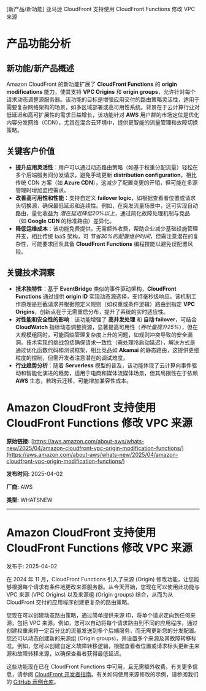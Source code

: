 
<!-- AI_TASK_START: AI标题翻译 -->
[新产品/新功能] 亚马逊 CloudFront 支持使用 CloudFront Functions 修改 VPC 来源

<!-- AI_TASK_END: AI标题翻译 -->


<!-- AI_TASK_START: AI竞争分析 -->
# 产品功能分析

## 新功能/新产品概述  
Amazon CloudFront 的新功能扩展了 **CloudFront Functions** 的 **origin modifications** 能力，使其支持 **VPC Origins** 和 **origin groups**，允许针对每个请求动态调整源服务器。该功能的目标是增强应用交付的路由策略灵活性，适用于需要复杂网络架构的场景，如多区域部署或高可用性系统。背景在于云计算行业对低延迟和高可扩展性的需求日益增长，该功能针对 **AWS** 用户群的市场定位是优化内容分发网络（CDN），尤其在混合云环境中，提供更智能的流量管理和故障切换策略。

## 关键客户价值  
- **提升应用灵活性**：用户可以通过动态路由策略（如基于权重分配流量）轻松在多个后端服务间分发请求，避免手动更新 **distribution configuration**，相比传统 CDN 方案（如 **Azure CDN**），这减少了配置变更的开销，但可能在多源管理时增加监控需求。  
- **改善高可用性和性能**：支持自定义 **failover logic**，如根据查看者位置或请求头切换源，确保最低延迟和连续性。例如，在突发流量场景中，这可实现自动路由，量化收益为 _潜在延迟降低20%以上_，通过简化故障处理机制与竞品（如 **Google CDN** 的标准路由）差异化。  
- **降低运维成本**：该功能免费提供，无需额外收费，帮助企业减少基础设施管理开支，相比传统 IaaS 架构，可 _节省30%的配置维护时间_，但需注意潜在的复杂性，可能要求团队具备 **CloudFront Functions** 编程技能以避免误配置风险。

## 关键技术洞察  
- **技术独特性**：基于 **EventBridge** 类似的事件驱动架构，**CloudFront Functions** 通过提供 **origin ID** 实现动态源选择，支持毫秒级响应。该机制工作原理是拦截请求并根据预定义规则（如权重或条件逻辑）路由到指定 **VPC Origins**，创新点在于无需重启分布，提升了系统的实时适应性。  
- **对性能和安全性的影响**：该功能增强了 **高并发处理** 和 **自动 failover**，可结合 **CloudWatch** 指标动态调整资源，显著提高可用性（_吞吐量提升25%_），但在大规模组网时，可能面临管理复杂度上升的问题，如规则冲突导致的安全漏洞。技术实现的挑战包括确保请求一致性（需处理冷启动延迟），解决方式是通过优化函数代码和测试框架，相比竞品如 **Akamai** 的静态路由，这提供更细粒度的控制，但需开发者注意潜在的调试难度。  
- **行业趋势分析**：随着 **Serverless** 模型的普及，该功能体现了云计算向事件驱动和智能化演进的趋势，适用于电商和媒体流媒体场景，但其局限性在于依赖 **AWS** 生态，若跨云迁移，可能增加兼容性成本。

<!-- AI_TASK_END: AI竞争分析 -->


<!-- AI_TASK_START: AI全文翻译 -->
# Amazon CloudFront 支持使用 CloudFront Functions 修改 VPC 来源

**原始链接:** [https://aws.amazon.com/about-aws/whats-new/2025/04/amazon-cloudfront-vpc-origin-modification-functions/](https://aws.amazon.com/about-aws/whats-new/2025/04/amazon-cloudfront-vpc-origin-modification-functions/)

**发布时间:** 2025-04-02

**厂商:** AWS

**类型:** WHATSNEW

---
# Amazon CloudFront 支持使用 CloudFront Functions 修改 VPC 来源

发布于: 2025-04-02 

在 2024 年 11 月，CloudFront Functions 引入了来源 (Origin) 修改功能，让您能够根据每个请求有条件地更改来源服务器。从今天开始，您现在可以使用此功能与 VPC 来源 (VPC Origins) 以及来源组 (Origin groups) 结合，从而为从 CloudFront 交付的应用程序创建更复杂的路由策略。  
  
您现在可以创建动态路由策略，通过简单提供来源 ID，将单个请求定向到任何来源，包括 VPC 来源。例如，您可以自动将每个请求路由到不同的应用程序，通过创建权重来将一定百分比的流量发送到多个后端服务，而无需更新您的分发配置。您还可以动态创建新的来源组 (Origin groups)，并设置多个来源及其故障转移标准。例如，您可以创建自定义故障转移逻辑，根据查看者位置或请求标头更新主来源和故障转移来源，以确保查看者获得最低延迟。  
  
这些功能现在已在 CloudFront Functions 中可用，且无需额外收费。有关更多信息，请参阅 [CloudFront 开发者指南](https://docs.aws.amazon.com/AmazonCloudFront/latest/DeveloperGuide/helper-functions-origin-modification.html)。有关如何使用来源修改的示例，请参阅我们的 [GitHub 示例仓库](https://github.com/aws-samples/amazon-cloudfront-functions/tree/main/select-origin-based-on-country)。

<!-- AI_TASK_END: AI全文翻译 -->

